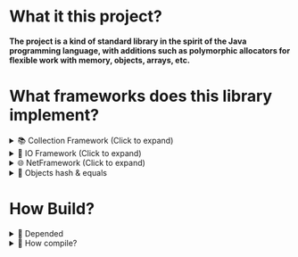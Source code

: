 # What it this project?
**The project is a kind of standard library in the spirit of the Java programming language, with additions such as polymorphic allocators for flexible work with memory, objects, arrays, etc.**

# What frameworks does this library implement?

<details>
<summary> 📚 Collection Framework (Click to expand) </summary>

**using namespace jstd;**
- `array`
- `array_list` (Array base list)
- `linked_list` (Doubly linked list)
- `hash_map`
- `hash_set`
</details>


<details>
<summary> 💾 IO Framework (Click to expand) </summary>

**using namespace jstd;**

<details>
<summary> Input stream </summary>
     
- `istream` (base class for input stream)
- `ifstream` (input file stream)
- `idstream` (input data stream)
- `ibstream` (input buffered stream)
- `iastream` (input array stream)
- `inflstream` (inflater stream)

</details>
    
<details>
<summary> Output stream </summary>
     
- `ostream` (base class for output stream)
- `ofstream` (output file stream)
- `odstream` (output data stream)
- `obstream` (output buffered stream)
- `oastream` (output array stream)
- `deflstream` (deflater stream)

</details>

- `file` (To represent paths, files, and directories)
- `properties` (For storing properties)
- `bytebuffer` (For working with raw bytes. Reading and writing primitive types)

</details>

<details>
<summary> 🌐 NetFramework (Click to expand) </summary>

**using namespace jstd;**

 _For sockets to work, the network subsystem must be initialized. To initialize the functions, you need to call the "init_init()" function from the "include/cpp/lang/net/inet.hpp" header file. Also, to disable the network subsystem, call the close_inet() function"_

- `socket` (To work with a TCP connection) 
- `inetaddr` (For represent inet address IPv4 & IPv6) 
- `socket_option` (To configure TCP connection options)

</details>

<details>
<summary> 🎲 Objects hash & equals </summary>

**using namespace jstd;**

In file **#include <cpp/lang/utils/hash.hpp>**

Specializations of these structures are used to define an implicit pattern in places where comparison and hash code functors are used.

- `struct hash_for` (A functor object for defining a standard hash code)
- `struct equal_to` (A functor object for defining a standard comparison)

</details>

# How Build?

<details> 
<summary>📌 Depended</summary>

#### Needed depended
##### Total: <a href="https://github.com/madler/zlib.git"> `zlib` </a>
##### Windows: `WinSock2`

#### Optional depended
The entire project was originally based on `-std=c++11`, but eventually it was decided to add support for `-std=c++23` to use stack traces in exceptions. So, if you are using c++23 and the GCC compiler, then you need to linkage `stdc++exp`. It was not tested on other compilers.

</details>


<details>
<summary> 🔧 How compile? </summary>

_Yes, compiling this library manually is a dark ritual. Good luck._ :D


<details>
<summary> Windows </summary>

##### C++11
`g++ -g -std=c++11 -O2 -shared -L. -o libjcpp.dll -I"include" ./src/*.cpp -lws2_32 -lzlib`

##### C++23
`g++ -g -std=c++23 -O2 -shared -L. -o libjcpp.dll -I"include" ./src/*.cpp -lws2_32 -lzlib -lstdc++exp`

</details>



<details>
<summary> Linux </summary>

##### C++11
`g++ -g -std=c++11 -O2 -shared -fPIC -L. -o libjcpp.so -Wl,-rpath='$ORIGIN' -I"include" ./src/*.cpp -lzlib`

##### C++23
`g++ -g -std=c++23 -O2 -shared -fPIC -L. -o libjcpp.so -Wl,-rpath='$ORIGIN' -I"include" ./src/*.cpp -lzlib -lstdc++exp`

</details>


